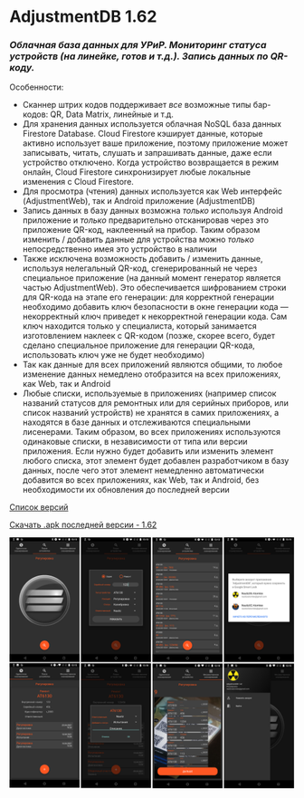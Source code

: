 # AdjustmentDB 1.62
### <i>Облачная база данных для УРиР. Мониторинг статуса устройств (на линейке, готов и т.д.). Запись данных по QR-коду.</i> 

Особенности:
- Сканнер штрих кодов поддерживает <i>все</i> возможные типы бар-кодов: QR, Data Matrix, линейные и т.д. 
- Для хранения данных используется облачная NoSQL база данных Firestore Database. Cloud Firestore кэширует данные, которые активно использует ваше приложение, поэтому приложение может записывать, читать, слушать и запрашивать данные, даже если устройство отключено. Когда устройство возвращается в режим онлайн, Cloud Firestore синхронизирует любые локальные изменения с Cloud Firestore. 
- Для просмотра (чтения) данных используется как Web интерфейс (AdjustmentWeb), так и Android приложение (AdjustmentDB) 
- Запись данных в базу данных возможна <i>только</i> используя Android приложение и <i>только</i> предварительно отсканировав через это приложение QR-код, наклеенный на прибор. Таким образом изменить / добавить данные для устройства можно <i>только</i> непосредственно имея это устройство в наличии  
- Также исключена возможность добавить / изменить данные, используя нелегальный QR-код, сгенерированный не через специальное приложение (на данный момент генератор является частью AdjustmentWeb). Это обеспечивается шифрованием строки для QR-кода на этапе его генерации: для корректной генерации необходимо добавить ключ безопасности в окне генерации кода — некорректный ключ приведет к некорректной генерации кода. Сам ключ находится только у специалиста, который занимается изготовлением наклеек с QR-кодом (позже, скорее всего, будет сделано специальное приложение для генерации QR-кода, использовать ключ уже не будет необходимо)     
- Так как данные для всех приложений являются общими, то любое изменение данных немедлено отобразится на всех приложениях, как Web, так и Android   
- Любые списки, используемые в приложениях (например список названий статусов для ремонтных или для серийных приборов, или список названий устройств) не хранятся в самих приложениях, а находятся в базе данных и отслеживаются специальными лисенерами. Таким образом, во всех приложениях используются одинаковые списки, в независимости от типа или версии приложения. Если нужно будет добавить или изменить элемент любого списка, этот элемент будет добавлен разработчиком в базу данных, после чего этот элемент немедленно автоматически добавится во всех приложениях, как Web, так и Android, без необходимости их обновления до последней версии  
    

[Список версий](./VERSION.md)

[Скачать .apk последней версии - 1.62](./AdjustmentDB-v1.62.apk)


![alt tag](fon3.png)
